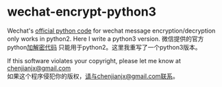 # wechat-encrypt-python3

Wechat's [official python code](http://mp.weixin.qq.com/wiki/6/90f7259c0d0739bbb41d9f4c4c8e59a2.html) for wechat message encryption/decryption only works in python2.  Here I write a python3 version.
微信提供的官方python[加解密代码](http://mp.weixin.qq.com/wiki/6/90f7259c0d0739bbb41d9f4c4c8e59a2.html) 只能用于python2。这里我重写了一个python3版本。
 
 
 
If this software violates your copyright, please let me know at chenjianjx@gmail.com  
如果这个程序侵犯你的版权，请与chenjianjx@gmail.com联系。